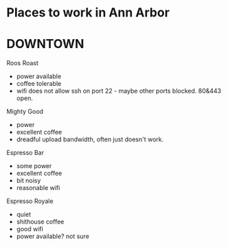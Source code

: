 Places to work in Ann Arbor
===========================


DOWNTOWN
========

Roos Roast
  - power available
  - coffee tolerable
  - wifi does not allow ssh on port 22 - maybe other ports blocked. 80&443 open.

Mighty Good
  - power
  - excellent coffee
  - dreadful upload bandwidth, often just doesn't work.

Espresso Bar
  - some power
  - excellent coffee
  - bit noisy
  - reasonable wifi

Espresso Royale
  - quiet
  - shithouse coffee
  - good wifi
  - power available? not sure
